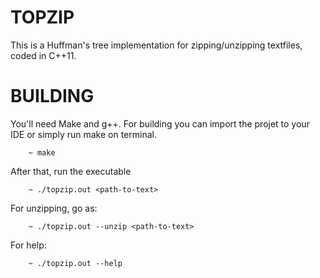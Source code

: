 TOPZIP
======

This is a Huffman's tree implementation for zipping/unzipping textfiles, coded
in C++11.


BUILDING
========

You'll need Make and g++. For building you can import the projet to your IDE
or simply run make on terminal.

        ~ make

After that, run the executable

        ~ ./topzip.out <path-to-text>

For unzipping, go as:

        ~ ./topzip.out --unzip <path-to-text>

For help:

        ~ ./topzip.out --help 


